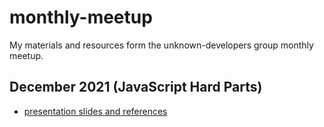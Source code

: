 # monthly-meetup

My materials and resources form the unknown-developers group monthly meetup.

## December 2021 (JavaScript Hard Parts)

- [presentation slides and references](./december-2021)
